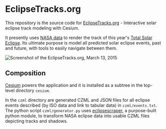 # EclipseTracks.org

This repository is the source code for [EclipseTracks.org](http://eclipsetracks.org) - Interactive solar eclipse track modeling with Cesium.

It presently uses [NASA data](http://eclipse.gsfc.nasa.gov/SEpath/SEpath2001/SE2015Mar20Tpath.html) to render the track of this year's [Total Solar Eclipse](http://eclipse.gsfc.nasa.gov/SEgoogle/SEgoogle2001/SE2015Mar20Tgoogle.html). Its ultimate purpose is model all predicted solar eclipse events, past and future, with tools to easily navigate between them.

![Screenshot of the EclipseTracks.org, March 13, 2015](http://i.imgur.com/ezfdH04.png)

## Composition

[Cesium](https://github.com/AnalyticalGraphicsInc/cesium) powers the application and it is installed as a subtree in the top-level directory `cesium`.

In the `czml` directory are generated CZML and JSON files for all eclipse events described (by ISO data and link to tabular data) in `czml/events.txt`. The python script `czml/generator.py` uses [eclipsescraper](https://github.com/Frencil/eclipsescraper), a purpose-built python module, to transform NASA eclipse data into usable CZML files depicting tracks and shadows.
